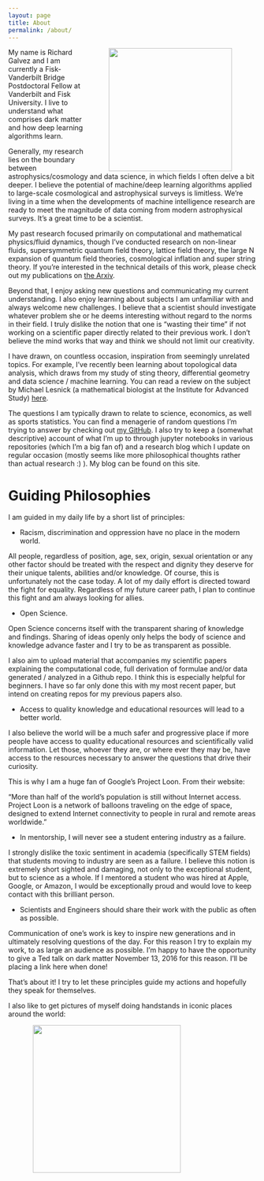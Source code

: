 ```yaml
---
layout: page
title: About
permalink: /about/
---
```

<img align="right" hspace="50px" src="https://raw.githubusercontent.com/richardagalvez/richardagalvez.github.io/master/meeeee.jpg" style="width: 250px;"/>My name is Richard Galvez and I am currently a Fisk-Vanderbilt Bridge Postdoctoral Fellow at Vanderbilt and Fisk University. I live to understand what comprises dark matter and how deep learning algorithms learn.


Generally, my research lies on the boundary between astrophysics/cosmology and data science, in which fields I often delve a bit deeper. I believe the potential of machine/deep learning algorithms applied to large-scale cosmological and astrophysical surveys is limitless. We’re living in a  time when the developments of machine intelligence research are ready to meet the magnitude of data coming from modern astrophysical surveys. It’s a great time to be a scientist.


My past research focused primarily on computational and mathematical physics/fluid dynamics, though I’ve conducted research on non-linear fluids, supersymmetric quantum field theory, lattice field theory, the large N expansion of quantum field theories, cosmological inflation and super string theory.
If you’re interested in the technical details of this work, please check out my publications on [the Arxiv](http://inspirehep.net/search?ln=en&p=find+a+galvez%2C+richard&of=hb&action_search=Search&sf=earliestdate&so=d).


Beyond that, I enjoy asking new questions and communicating my current understanding. I also enjoy learning about subjects I am unfamiliar with and always welcome new challenges. I believe that a scientist should investigate whatever problem she or he deems interesting without regard to the norms in their field. I truly dislike the notion that one is “wasting their time” if not working on a scientific paper directly related to their previous work. I don’t believe the mind works that way and think we should not limit our creativity.

I have drawn, on countless occasion, inspiration from seemingly unrelated topics. For example, I’ve recently been learning about topological data analysis, which draws from my study of sting theory, differential geometry and data science / machine learning. You can read a review on the subject by Michael Lesnick (a mathematical biologist at the Institute for Advanced Study) [here](https://www.ias.edu/ideas/2013/lesnick-topological-data-analysis).

The questions I am typically drawn to relate to science, economics, as well as sports statistics. You can find a menagerie of random questions I’m trying to answer by checking out [my GitHub](http://www.github.com/richardagalvez). I also try to keep a (somewhat descriptive) account of what I’m up to through jupyter notebooks in various repositories (which I’m a big fan of) and a research blog which I update on regular occasion (mostly seems like more philosophical thoughts rather than actual research :) ). My blog can be found on this site.


# Guiding Philosophies

I am guided in my daily life by a short list of principles:

- Racism, discrimination and oppression have no place in the modern world.

All people, regardless of position, age, sex, origin, sexual orientation or any other factor should be treated with the respect and dignity they deserve for their unique talents, abilities and/or knowledge.
Of course, this is unfortunately  not the case today. A lot of my daily effort  is directed toward the fight for equality. Regardless of my future career path, I plan to continue this fight and am always looking for allies.

- Open Science.

Open Science concerns itself with the transparent sharing of knowledge and findings. Sharing of ideas openly only helps the body of science and knowledge advance faster and I try to be as transparent as possible.

I also aim to upload material that accompanies my scientific papers explaining the computational code, full derivation of formulae and/or data generated / analyzed in a Github repo. I think this is especially helpful for beginners. I have so far only done this with my most recent paper, but intend on creating repos for my previous papers also.

- Access to quality knowledge and educational resources will lead to a better world.

I also believe the world will be a much safer and progressive place if more people have access to quality educational resources and scientifically valid information. Let those, whoever they are, or where ever they may be, have access to the resources necessary to answer the questions that drive their curiosity. 

This is why I am a huge fan of Google’s Project Loon. From their website:

“More than half of the world’s population is still without Internet access. Project Loon is a network of balloons traveling on the edge of space, designed to extend Internet connectivity to people in rural and remote areas worldwide.”

- In mentorship, I will never see a student entering industry as a failure.

I strongly dislike the toxic sentiment in academia (specifically STEM fields) that students moving to industry are seen as a failure. I believe this notion is extremely short sighted and damaging, not only to the exceptional student, but to science as a whole. If I mentored a student who was hired at Apple, Google, or Amazon, I would be exceptionally proud and would love to keep contact with this brilliant person.

- Scientists and Engineers should share their work with the public as often as possible.

Communication of one’s work is key to inspire new generations and in ultimately resolving questions of the day. For this reason I try to explain my work, to as large an audience as possible. I’m happy to have the opportunity to give a Ted talk on dark matter November 13, 2016 for this reason. I’ll be placing a link here when done!

That’s about it! I try to let these principles guide my actions and hopefully they speak for themselves.

I also like to get pictures of myself doing handstands in iconic places around the world:

<img align="center" hspace="50px" src="https://raw.githubusercontent.com/richardagalvez/richardagalvez.github.io/master/IMG_4510.JPG" style="width: 300px;"/>
